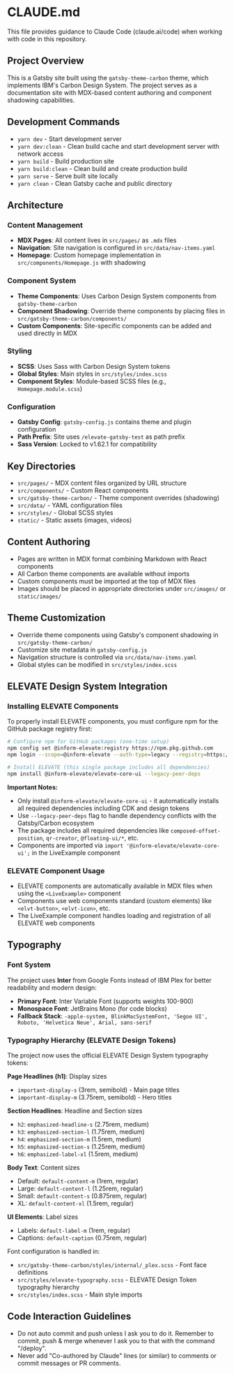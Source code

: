 # CLAUDE.md

This file provides guidance to Claude Code (claude.ai/code) when working with code in this repository.

## Project Overview

This is a Gatsby site built using the `gatsby-theme-carbon` theme, which implements IBM's Carbon Design System. The project serves as a documentation site with MDX-based content authoring and component shadowing capabilities.

## Development Commands

- `yarn dev` - Start development server
- `yarn dev:clean` - Clean build cache and start development server with network access
- `yarn build` - Build production site
- `yarn build:clean` - Clean build and create production build
- `yarn serve` - Serve built site locally
- `yarn clean` - Clean Gatsby cache and public directory

## Architecture

### Content Management
- **MDX Pages**: All content lives in `src/pages/` as `.mdx` files
- **Navigation**: Site navigation is configured in `src/data/nav-items.yaml`
- **Homepage**: Custom homepage implementation in `src/components/Homepage.js` with shadowing

### Component System
- **Theme Components**: Uses Carbon Design System components from `gatsby-theme-carbon`
- **Component Shadowing**: Override theme components by placing files in `src/gatsby-theme-carbon/components/`
- **Custom Components**: Site-specific components can be added and used directly in MDX

### Styling
- **SCSS**: Uses Sass with Carbon Design System tokens
- **Global Styles**: Main styles in `src/styles/index.scss`
- **Component Styles**: Module-based SCSS files (e.g., `Homepage.module.scss`)

### Configuration
- **Gatsby Config**: `gatsby-config.js` contains theme and plugin configuration
- **Path Prefix**: Site uses `/elevate-gatsby-test` as path prefix
- **Sass Version**: Locked to v1.62.1 for compatibility

## Key Directories

- `src/pages/` - MDX content files organized by URL structure
- `src/components/` - Custom React components
- `src/gatsby-theme-carbon/` - Theme component overrides (shadowing)
- `src/data/` - YAML configuration files
- `src/styles/` - Global SCSS styles
- `static/` - Static assets (images, videos)

## Content Authoring

- Pages are written in MDX format combining Markdown with React components
- All Carbon theme components are available without imports
- Custom components must be imported at the top of MDX files
- Images should be placed in appropriate directories under `src/images/` or `static/images/`

## Theme Customization

- Override theme components using Gatsby's component shadowing in `src/gatsby-theme-carbon/`
- Customize site metadata in `gatsby-config.js`
- Navigation structure is controlled via `src/data/nav-items.yaml`
- Global styles can be modified in `src/styles/index.scss`

## ELEVATE Design System Integration

### Installing ELEVATE Components

To properly install ELEVATE components, you must configure npm for the GitHub package registry first:

```bash
# Configure npm for GitHub packages (one-time setup)
npm config set @inform-elevate:registry https://npm.pkg.github.com
npm login --scope=@inform-elevate --auth-type=legacy --registry=https://npm.pkg.github.com

# Install ELEVATE (this single package includes all dependencies)
npm install @inform-elevate/elevate-core-ui --legacy-peer-deps
```

**Important Notes:**
- Only install `@inform-elevate/elevate-core-ui` - it automatically installs all required dependencies including CDK and design tokens
- Use `--legacy-peer-deps` flag to handle dependency conflicts with the Gatsby/Carbon ecosystem
- The package includes all required dependencies like `composed-offset-position`, `qr-creator`, `@floating-ui/*`, etc.
- Components are imported via `import '@inform-elevate/elevate-core-ui';` in the LiveExample component

### ELEVATE Component Usage

- ELEVATE components are automatically available in MDX files when using the `<LiveExample>` component
- Components use web components standard (custom elements) like `<elvt-button>`, `<elvt-icon>`, etc.
- The LiveExample component handles loading and registration of all ELEVATE web components

## Typography

### Font System
The project uses **Inter** from Google Fonts instead of IBM Plex for better readability and modern design:

- **Primary Font**: Inter Variable Font (supports weights 100-900)
- **Monospace Font**: JetBrains Mono (for code blocks)
- **Fallback Stack**: `-apple-system, BlinkMacSystemFont, 'Segoe UI', Roboto, 'Helvetica Neue', Arial, sans-serif`

### Typography Hierarchy (ELEVATE Design Tokens)
The project now uses the official ELEVATE Design System typography tokens:

**Page Headlines (h1)**: Display sizes
- `important-display-s` (3rem, semibold) - Main page titles
- `important-display-m` (3.75rem, semibold) - Hero titles

**Section Headlines**: Headline and Section sizes
- `h2`: `emphasized-headline-s` (2.75rem, medium)
- `h3`: `emphasized-section-l` (1.75rem, medium)  
- `h4`: `emphasized-section-m` (1.5rem, medium)
- `h5`: `emphasized-section-s` (1.25rem, medium)
- `h6`: `emphasized-label-xl` (1.5rem, medium)

**Body Text**: Content sizes
- Default: `default-content-m` (1rem, regular)
- Large: `default-content-l` (1.25rem, regular)
- Small: `default-content-s` (0.875rem, regular)
- XL: `default-content-xl` (1.5rem, regular)

**UI Elements**: Label sizes
- Labels: `default-label-m` (1rem, regular)
- Captions: `default-caption` (0.75rem, regular)

Font configuration is handled in:
- `src/gatsby-theme-carbon/styles/internal/_plex.scss` - Font face definitions
- `src/styles/elevate-typography.scss` - ELEVATE Design Token typography hierarchy
- `src/styles/index.scss` - Main style imports

## Code Interaction Guidelines

- Do not auto commit and push unless I ask you to do it. Remember to commit, push & merge whenever I ask you to that with the command "/deploy".
- Never add "Co-authored by Claude" lines (or similar) to comments or commit messages or PR comments.